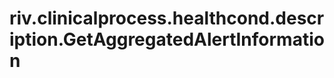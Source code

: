 riv.clinicalprocess.healthcond.description.GetAggregatedAlertInformation
========================================================================

